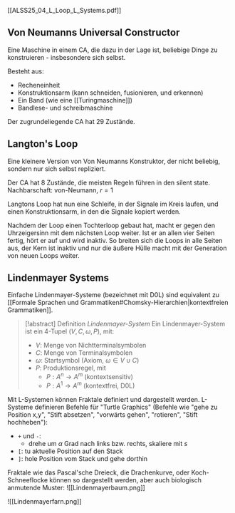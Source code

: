 [[ALSS25_04_L_Loop_L_Systems.pdf]]
## Von Neumanns Universal Constructor

Eine Maschine in einem CA, die dazu in der Lage ist, beliebige Dinge zu konstruieren - insbesondere sich selbst.

Besteht aus:
- Recheneinheit
- Konstruktionsarm (kann schneiden, fusionieren, und erkennen)
- Ein Band (wie eine [[Turingmaschine]])
- Bandlese- und schreibmaschine

Der zugrundeliegende CA hat 29 Zustände.

## Langton's Loop

Eine kleinere Version von Von Neumanns Konstruktor, der nicht beliebig, sondern nur sich selbst repliziert.

Der CA hat 8 Zustände, die meisten Regeln führen in den silent state.
Nachbarschaft: von-Neumann, $r=1$

Langtons Loop hat nun eine Schleife, in der Signale im Kreis laufen, und einen Konstruktionsarm, in den die Signale kopiert werden.

Nachdem der Loop einen Tochterloop gebaut hat, macht er gegen den Uhrzeigersinn mit dem nächsten Loop weiter. Ist er an allen vier Seiten fertig, hört er auf und wird inaktiv. 
So breiten sich die Loops in alle Seiten aus, der Kern ist inaktiv und nur die äußere Hülle macht mit der Generation von neuen Loops weiter.

## Lindenmayer Systems

Einfache Lindenmayer-Systeme (bezeichnet mit D0L) sind equivalent zu [[Formale Sprachen und Grammatiken#Chomsky-Hierarchien|kontextfreien Grammatiken]].

> [!abstract] Definition *Lindenmayer-System*
> Ein Lindenmayer-System ist ein 4-Tupel $(V,C,\omega,P)$, mit:
> - $V$: Menge von Nichtterminalsymbolen
> - $C$: Menge von Terminalsymbolen
> - $\omega$: Startsymbol (Axiom, $\omega \in V \cup C$)
> - $P$: Produktionsregel, mit
> 	- $P: A^{n} \to A^{m}$ (kontextsensitiv)
> 	- $P: A^{1} \to A^{m}$ (kontextfrei, D0L)

Mit L-Systemen können Fraktale definiert und dargestellt werden.
L-Systeme definieren Befehle für "Turtle Graphics" (Befehle wie "gehe zu Position x,y", "Stift absetzen", "vorwärts gehen", "rotieren", "Stift hochheben"):
- `+` und `-`:
	- drehe um $\alpha$ Grad nach links bzw. rechts, skaliere mit $s$
- `[`: tu aktuelle Position auf den Stack
- `]`: hole Position vom Stack und gehe dorthin

Fraktale wie das Pascal'sche Dreieck, die Drachenkurve, oder Koch-Schneeflocke können so dargestellt werden, aber auch biologisch anmutende Muster:
![[Lindenmayerbaum.png]]

![[Lindenmayerfarn.png]]

